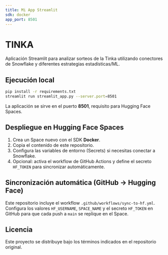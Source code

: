 ```yaml
---
title: Mi App Streamlit
sdk: docker
app_port: 8501
---
```


# TINKA

Aplicación Streamlit para analizar sorteos de la Tinka utilizando conectores de Snowflake y diferentes estrategias estadísticas/ML.

## Ejecución local

```bash
pip install -r requirements.txt
streamlit run streamlit_app.py --server.port=8501
```

La aplicación se sirve en el puerto **8501**, requisito para Hugging Face Spaces.

## Despliegue en Hugging Face Spaces

1. Crea un Space nuevo con el SDK **Docker**.
2. Copia el contenido de este repositorio.
3. Configura las variables de entorno (Secrets) si necesitas conectar a Snowflake.
4. Opcional: activa el workflow de GitHub Actions y define el secreto `HF_TOKEN` para sincronizar automáticamente.

## Sincronización automática (GitHub → Hugging Face)

Este repositorio incluye el workflow `.github/workflows/sync-to-hf.yml`. Configura los valores `HF_USERNAME`, `SPACE_NAME` y el secreto `HF_TOKEN` en GitHub para que cada push a `main` se replique en el Space.

## Licencia

Este proyecto se distribuye bajo los términos indicados en el repositorio original.
